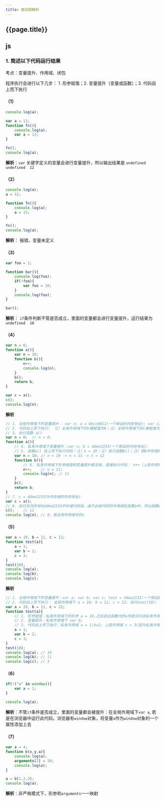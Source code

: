 ```yaml
---
title: 面试题解析
---
```


## {{page.title}}
## js
### 1. 简述以下代码运行结果

考点：变量提升、作用域、闭包

程序执行会进行以下几步： 1. 形参赋值；2. 变量提升（变量或函数）；3. 代码自上而下执行

#### （1）
```javascript
console.log(a);

var a = 12;
function fn(){
	console.log(a);
	var a = 13;
}

fn();
console.log(a);
```
**解析**：```var``` 关键字定义的变量会进行变量提升，所以输出结果是 ```undefined  undefined  12```
#### （2）
```javascript
console.log(a);
a = 12;

function fn(){
	console.log(a);
	a = 13;
}

fn();
console.log(a);
```
**解析**： 报错，变量未定义
#### （3）
```javascript
var foo = 1;

function bar(){
	console.log(foo);
	if(!foo){
		var foo = 10;
	}
	console.log(foo);
}

bar();
```
**解析**： ```if```条件判断不管是否成立，里面的变量都会进行变量提升，运行结果为 ```undefined  10```
#### （4）
```javascript
var n = 0;
function a(){
	var n = 10;
	function b(){
		n++;
		console.log(n);
	}
	b();
	return b;
}

var c = a();
c();
console.log(n);
```
**解析**
```javascript
// 1. 全局作用域下的变量提升： var n; a = bbcc0011(一个假设的内存地址); var c;
// 2. 代码自上而下执行: （1）全局作用域下的n被赋值为0；（2）全局作用域下的c被赋值为函数a的执行结果的返回值
// 3. 执行函数 a()
var n = 0;	// n = 0;
function a(){
	// 4. 私有作用域下变量提升：var n; b = ddee2233(一个假设的内存地址);
	// 5. 函数a() 自上而下执行代码：（1）n = 10；（2）执行函数b()；（3）把b中存储的内存地址return出去。
	var n = 10;	// n = 10 -> n = 11 -> n = 12
	function b(){
		// 6. 私有作用域下形参赋值和变量提升都没有，直接执行代码： n++（上层作用域n++）
		n++;	// n = 11;
		console.log(n);	// 11
	}
	b();
	return b;
}
// 7. c = ddee2233(b中存储的内存地址)
var c = a();
// 8. 执行在内存地址ddee2233中存储代码段，由于此段代码的作用域在函数a中，所以函数a不能销毁，因此n此时调用的仍是函数a私用作用域里面的n，再n++
c();	// 12
console.log(n);	// 0，取全局作用域中的n
```
#### （5）
```javascript
var a = 10, b = 11, c = 12;
function test(a){
	a = 1;
	var b = 2;
	c = 3;
}
test(10);
console.log(a);
console.log(b);
console.log(c);
```
**解析**
```javascript
// 1. 全局作用域下的变量提升：var a; var b; var c; test = ddaa2131(一个假设的内存地址);
// 2. 代码自上而下执行： 全局作用域下 a = 10; b = 11; c = 12; 执行test(10);
var a = 10, b = 11, c = 12;
function test(a){
	// 1. 形参赋值：私有作用域下的形参 a = 10,之后该此函数内的a均是访问该私有作用域下的a
	// 2. 变量提升：私有作用域下 var b;
	// 3. 代码自上而下执行：私有作用域 a = 1;b=2; 上层作用域 c = 3(因为私有作用域里没有c这个变量，所以要循着作用域链往上层找);
	a = 1;
	var b = 2;
	c = 3;
}
test(10);
console.log(a);	// 10
console.log(b); // 11
console.log(c); // 3
```
#### （6）
```javascript
if(!("a" in window)){
	var a = 1;
}

console.log(a);
```
**解析**：不管```if```条件是否成立，里面的变量都会被提升：在全局作用域下```var a```, 若是在浏览器中运行此代码，浏览器有```window```对象，将变量```a```作为```window```对象的一个属性添加上去

#### （7）
```javascript
var a = 4;
function b(x,y,a){
	console.log(a);
	arguments[2] = 10;
	console.log(a);
}

a = b(1,2,3);
console.log(a);
```
**解析**：非严格模式下，形参和```arguments```一一映射